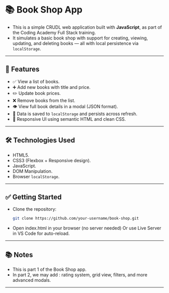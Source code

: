 # 📚 Book Shop App

- This is a simple CRUDL web application built with **JavaScript**, as part of the Coding Academy Full Stack training.  
- It simulates a basic book shop with support for creating, viewing, updating, and deleting books — all with local persistence via `localStorage`.

---

## 🚀 Features

- ✅ View a list of books.
- ➕ Add new books with title and price.
- ✏️ Update book prices.
- ❌ Remove books from the list.
- 👁️ View full book details in a modal (JSON format).
- 💾 Data is saved to `localStorage` and persists across refresh.
- 🎨 Responsive UI using semantic HTML and clean CSS.

---

## 🛠️ Technologies Used

- HTML5.
- CSS3 (Flexbox + Responsive design).
- JavaScript.
- DOM Manipulation.
- Browser `localStorage`.

---

## ✅ Getting Started

- Clone the repository:
   ```bash
   git clone https://github.com/your-username/book-shop.git

- Open index.html in your browser (no server needed) Or use Live Server in VS Code for auto-reload.

---

## 📚 Notes
- This is part 1 of the Book Shop app.
- In part 2, we may add : rating system, grid view, filters, and more advanced modals.

---